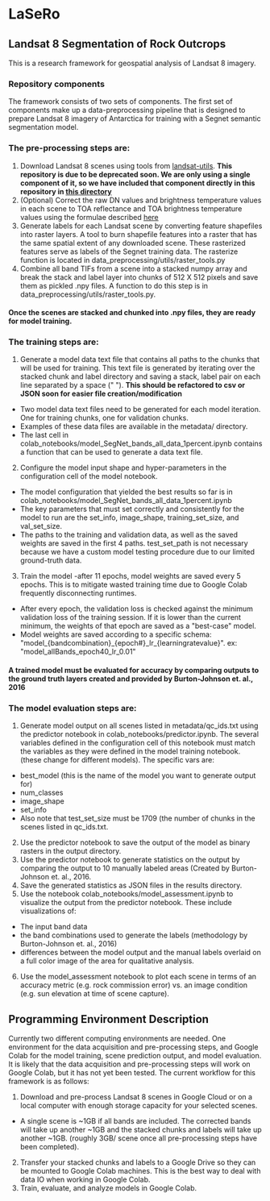 # LaSeRo
## Landsat 8 Segmentation of Rock Outcrops

This is a research framework for geospatial analysis of Landsat 8 imagery. 

### Repository components
The framework consists of two sets of components. The first set of components make up
a data-preprocessing pipeline that is designed to prepare Landsat 8 imagery of Antarctica
for training with a Segnet semantic segmentation model. 

### The pre-processing steps are:
1. Download Landsat 8 scenes using tools from [landsat-utils](https://github.com/developmentseed/landsat-util).
 **This repository is due to be deprecated soon. We are only using a single component of it, so we have included that component directly in this repository in [this directory](https://github.com/selkind/LaSeRo/tree/master/data_preprocessing/landsat_download)**
2. (Optional) Correct the raw DN values and brightness temperature values in each scene to TOA reflectance
and TOA brightness temperature values using the formulae described [here](https://www.usgs.gov/land-resources/nli/landsat/using-usgs-landsat-level-1-data-product)
3. Generate labels for each Landsat scene by converting feature shapefiles into raster layers. A tool to burn shapefile features into a raster that has the same spatial extent of any downloaded scene. These rasterized features serve as labels of the Segnet training data. The rasterize function is located in data_preprocessing/utils/raster_tools.py
4. Combine all band TIFs from a scene into a stacked numpy array and break the stack and label layer into chunks of 512 X 512 pixels and save them as pickled .npy files. A function to do this step is in data_preprocessing/utils/raster_tools.py.

#### Once the scenes are stacked and chunked into .npy files, they are ready for model training.

### The training steps are:
1. Generate a model data text file that contains all paths to the chunks that will be used for training. This text file is generated by iterating over the stacked chunk and label directory and saving a stack, label pair on each line separated by a space (" "). **This should be refactored to csv or JSON soon for easier file creation/modification**
  - Two model data text files need to be generated for each model iteration. One for training chunks, one for validation chunks.
  - Examples of these data files are available in the metadata/ directory.
  - The last cell in colab_notebooks/model_SegNet_bands_all_data_1percent.ipynb contains a function that can be used to generate a data text file.
2. Configure the model input shape and hyper-parameters in the configuration cell of the model notebook.
  - The model configuration that yielded the best results so far is in colab_notebooks/model_SegNet_bands_all_data_1percent.ipynb
  - The key parameters that must set correctly and consistently for the model to run are the set_info, image_shape, training_set_size, and val_set_size.
  - The paths to the training and validation data, as well as the saved weights are saved in the first 4 paths. test_set_path is not necessary because we have a custom model testing procedure due to our limited ground-truth data.
3. Train the model
  -after 11 epochs, model weights are saved every 5 epochs. This is to mitigate wasted training time due to Google Colab frequently disconnecting runtimes.
  - After every epoch, the validation loss is checked against the minimum validation loss of the training session. If it is lower than the current minimum, the weights of that epoch are saved as a "best-case" model.
  - Model weights are saved according to a specific schema: "model_{bandcombination}_{epoch#}\_lr\_{learningratevalue}". ex: "model_allBands_epoch40_lr_0.01"
  
  #### A trained model must be evaluated for accuracy by comparing outputs to the ground truth layers created and provided by Burton-Johnson et. al., 2016
  
### The model evaluation steps are:
1. Generate model output on all scenes listed in metadata/qc_ids.txt using the predictor notebook in colab_notebooks/predictor.ipynb. The several variables defined in the configuration cell of this notebook must match the variables as they were defined in the model training notebook. (these change for different models). The specific vars are: 
  - best_model (this is the name of the model you want to generate output for)
  - num_classes
  - image_shape
  - set_info
  - Also note that test_set_size must be 1709 (the number of chunks in the scenes listed in qc_ids.txt.
  2. Use the predictor notebook to save the output of the model as binary rasters in the output directory.
  3. Use the predictor notebook to generate statistics on the output by comparing the output to 10 manually labeled areas (Created by Burton-Johnson et. al., 2016.
  4. Save the generated statistics as JSON files in the results directory.
  5. Use the notebook colab_notebooks/model_assessment.ipynb to visualize the output from the predictor notebook. These include visualizations of:
  - The input band data
  - the band combinations used to generate the labels (methodology by Burton-Johnson et. al., 2016)
  - differences between the model output and the manual labels overlaid on a full color image of the area for qualitative analysis.
  6. Use the model_assessment notebook to plot each scene in terms of an accuracy metric (e.g. rock commission error) vs. an image condition (e.g. sun elevation at time of scene capture).


## Programming Environment Description
Currently two different computing environments are needed. One environment for the data acquisition and pre-processing steps, and Google Colab for the model training, scene prediction output, and model evaluation. It is likely that the data acquisition and pre-processing steps will work on Google Colab, but it has not yet been tested. The current workflow for this framework is as follows:
1. Download and pre-process Landsat 8 scenes in Google Cloud or on a local computer with enough storage capacity for your selected scenes.
- A single scene is ~1GB if all bands are included. The corrected bands will take up another ~1GB and the stacked chunks and labels will take up another ~1GB. (roughly 3GB/ scene once all pre-processing steps have been completed).
2. Transfer your stacked chunks and labels to a Google Drive so they can be mounted to Google Colab machines. This is the best way to deal with data IO when working in Google Colab.
3. Train, evaluate, and analyze models in Google Colab.

